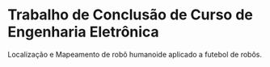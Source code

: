 # Trabalho de Conclusão de Curso de Engenharia Eletrônica

Localização e Mapeamento de robô humanoide aplicado a futebol de robôs.